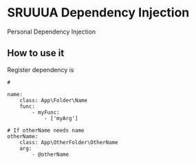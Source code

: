# SRUUUA Dependency Injection

Personal Dependency Injection

## How to use it

Register dependency is 

```
#

name:
    class: App\Folder\Name
    func:
        - myFunc:
            - ['myArg']

# If otherName needs name
otherName:
    class: App\OtherFolder\OtherName
    arg:
        - @otherName
```